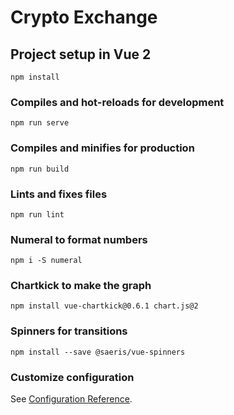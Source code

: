 # Crypto Exchange

## Project setup in Vue 2
```
npm install
```

### Compiles and hot-reloads for development
```
npm run serve
```

### Compiles and minifies for production
```
npm run build
```

### Lints and fixes files
```
npm run lint
```
### Numeral to format numbers
```
npm i -S numeral
```

### Chartkick to make the graph
```
npm install vue-chartkick@0.6.1 chart.js@2
```

### Spinners for transitions
```
npm install --save @saeris/vue-spinners
```

### Customize configuration
See [Configuration Reference](https://cli.vuejs.org/config/).
